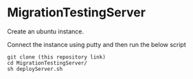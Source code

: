 # MigrationTestingServer

Create an ubuntu instance.



Connect the instance using putty and then run the below script
```
git clone (this repository link)
cd MigrationTestingServer/
sh deployServer.sh
```


